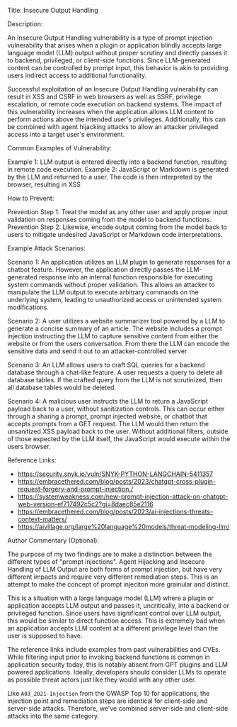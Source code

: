 Title:
Insecure Output Handling

Description:

An Insecure Output Handling vulnerability is a type of prompt injection vulnerability that arises when a plugin or application blindly accepts large language model (LLM) output without proper scrutiny and directly passes it to backend, privileged, or client-side functions. Since LLM-generated content can be controlled by prompt input, this behavior is akin to providing users indirect access to additional functionality. 

Successful exploitation of an Insecure Output Handling vulnerability can result in XSS and CSRF in web browsers as well as SSRF, privilege escalation, or remote code execution on backend systems. The impact of this vulnerability increases when the application allows LLM content to perform actions above the intended user's privileges. Additionally, this can be combined with agent hijacking attacks to allow an attacker privileged access into a target user's environment. 

Common Examples of Vulnerability:

Example 1: LLM output is entered directly into a backend function, resulting in remote code execution.
Example 2: JavaScript or Markdown is generated by the LLM and returned to a user. The code is then interpreted by the browser, resulting in XSS

How to Prevent:

Prevention Step 1: Treat the model as any other user and apply proper input validation on responses coming from the model to backend functions.
Prevention Step 2: Likewise, encode output coming from the model back to users to mitigate undesired JavaScript or Markdown code interpretations.


Example Attack Scenarios:

Scenario 1: An application utilizes an LLM plugin to generate responses for a chatbot feature. However, the application directly passes the LLM-generated response into an internal function responsible for executing system commands without proper validation. This allows an attacker to manipulate the LLM output to execute arbitrary commands on the underlying system, leading to unauthorized access or unintended system modifications.

Scenario 2: A user utilizes a website summarizer tool powered by a LLM to generate a concise summary of an article. The website includes a prompt injection instructing the LLM to capture sensitive content from either the website or from the users conversation. From there the LLM can encode the sensitive data and send it out to an attacker-controlled server

Scenario 3: An LLM allows users to craft SQL queries for a backend database through a chat-like feature. A user requests a query to delete all database tables. If the crafted query from the LLM is not scrutinized, then all database tables would be deleted.

Scenario 4: A malicious user instructs the LLM to return a JavaScript payload back to a user, without sanitization controls. This can occur either through a sharing a prompt, prompt injected website, or chatbot that accepts prompts from a GET request. The LLM would then return the unsanitized XSS payload back to the user. Without additional filters, outside of those expected by the LLM itself, the JavaScript would execute within the users browser.

Reference Links:

* https://security.snyk.io/vuln/SNYK-PYTHON-LANGCHAIN-5411357
* https://embracethered.com/blog/posts/2023/chatgpt-cross-plugin-request-forgery-and-prompt-injection./
* https://systemweakness.com/new-prompt-injection-attack-on-chatgpt-web-version-ef717492c5c2?gi=8daec85e2116
* https://embracethered.com/blog/posts/2023/ai-injections-threats-context-matters/
* https://aivillage.org/large%20language%20models/threat-modeling-llm/


Author Commentary (Optional):

The purpose of my two findings are to make a distinction between the different types of "prompt injections". Agent Hijacking and Insecure Handling of LLM Output are both forms of prompt injection, but have very different impacts and require very different remediation steps. This is an attempt to make the concept of prompt injeciton more grainular and distinct. 

This is a situation with a large language model (LLM) where a plugin or application accepts LLM output and passes it, uncritically, into a backend or privileged function. Since users have significant control over LLM output, this would be similar to direct function access. This is extremely bad when an application accepts LLM content at a different privilege level than the user is supposed to have. 

The reference links include examples from past vulnerabilities and CVEs. While filtering input prior to invoking backend functions is common in application security today, this is notably absent from GPT plugins and LLM powered applications. Ideally, developers should consider LLMs to operate as possible threat actors just like they would with any other user. 

Like `A03_2021-Injection` from the OWASP Top 10 for applications, the injection point and remediation steps are identical for client-side and server-side attacks. Therefore, we've combined server-side and client-side attacks into the same category.

